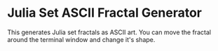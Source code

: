 # Julia Set ASCII Fractal Generator

This generates Julia set fractals as ASCII art. 
You can move the fractal around the terminal window and change it's shape.
